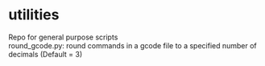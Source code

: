 # utilities
Repo for general purpose scripts <br>
round_gcode.py: round commands in a gcode file to a specified number of decimals (Default = 3)
